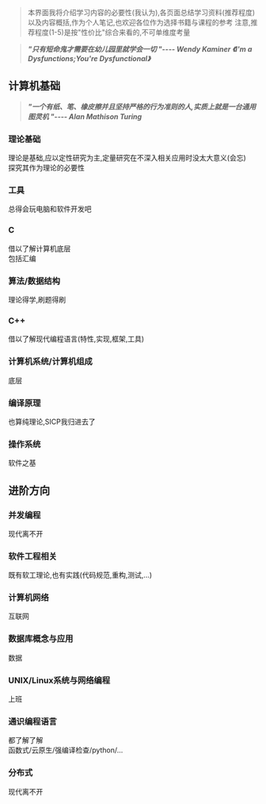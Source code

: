 >本界面我将介绍学习内容的必要性(我认为),各页面总结学习资料(推荐程度)以及内容概括,作为个人笔记,也欢迎各位作为选择书籍与课程的参考
>注意,推荐程度(1-5)是按"性价比"综合来看的,不可单维度考量

>___"只有短命鬼才需要在幼儿园里就学会一切 "---- Wendy Kaminer 《I'm a Dysfunctions;You're Dysfunctional》___

## 计算机基础

>___"一个有纸、笔、橡皮擦并且坚持严格的行为准则的人,实质上就是一台通用图灵机 "---- Alan Mathison Turing___

### 理论基础

理论是基础,应以定性研究为主,定量研究在不深入相关应用时没太大意义(会忘)  
探究其作为理论的必要性  

### 工具

总得会玩电脑和软件开发吧

### C

借以了解计算机底层  
包括汇编

### 算法/数据结构

理论得学,刷题得刷

### C++

借以了解现代编程语言(特性,实现,框架,工具)

### 计算机系统/计算机组成

底层

### 编译原理

也算纯理论,SICP我归进去了

### 操作系统

软件之基


## 进阶方向

### 并发编程

现代离不开

### 软件工程相关

既有软工理论,也有实践(代码规范,重构,测试,...)

### 计算机网络

互联网

### 数据库概念与应用

数据

### UNIX/Linux系统与网络编程

上班

### 通识编程语言

都了解了解  
函数式/云原生/强编译检查/python/...

### 分布式

现代离不开